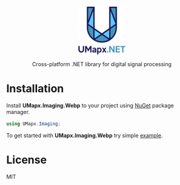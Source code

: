 <p align="center"><img width="25%" src="docs/umapxnet_big.png" /></p>
<p align="center"> Cross-platform .NET library for digital signal processing </p>  

# Installation
Install **UMapx.Imaging.Webp** to your project using [NuGet](https://www.nuget.org/packages/UMapx.Imaging.Webp/) package manager.

```c#
using UMapx.Imaging;
```
To get started with **UMapx.Imaging.Webp** try simple [example](examples).

# License
MIT
